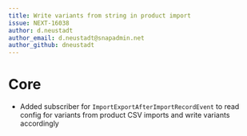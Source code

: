 ```yaml
---
title: Write variants from string in product import
issue: NEXT-16038
author: d.neustadt
author_email: d.neustadt@snapadmin.net 
author_github: dneustadt
---
```

# Core
* Added subscriber for `ImportExportAfterImportRecordEvent` to read config for variants from product CSV imports and write variants accordingly
